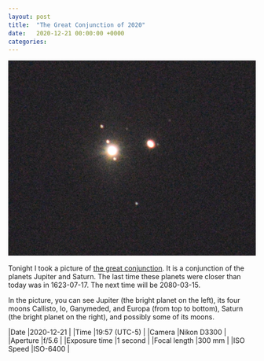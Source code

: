 ```yaml
---
layout: post
title:  "The Great Conjunction of 2020"
date:   2020-12-21 00:00:00 +0000
categories: 
---
```


<img alt="conjunction" src="/assets/2020-12-21-conjunction.jpg" />

<div style="clear: both;"></div>

Tonight I took a picture of [the great conjunction](https://en.wikipedia.org/wiki/Great_conjunction).  It is a conjunction of the planets Jupiter and Saturn.  The last time these planets were closer than today was in 1623-07-17.  The next time will be 2080-03-15.

In the picture, you can see Jupiter (the bright planet on the left), its four moons Callisto, Io, Ganymeded, and Europa (from top to bottom), Saturn (the bright planet on the right), and possibly some of its moons.

|Date          |2020-12-21    |
|Time          |19:57 (UTC-5) |
|Camera        |Nikon D3300   |
|Aperture      |f/5.6         |
|Exposure time |1 second      |
|Focal length  |300 mm        |
|ISO Speed     |ISO-6400      |